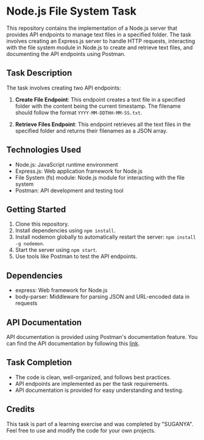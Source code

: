 # Node.js File System Task

This repository contains the implementation of a Node.js server that provides API endpoints to manage text files in a specified folder. The task involves creating an Express.js server to handle HTTP requests, interacting with the file system module in Node.js to create and retrieve text files, and documenting the API endpoints using Postman.

## Task Description

The task involves creating two API endpoints:

1. **Create File Endpoint**: This endpoint creates a text file in a specified folder with the content being the current timestamp. The filename should follow the format `YYYY-MM-DDTHH-MM-SS.txt`.

2. **Retrieve Files Endpoint**: This endpoint retrieves all the text files in the specified folder and returns their filenames as a JSON array.

## Technologies Used

- Node.js: JavaScript runtime environment
- Express.js: Web application framework for Node.js
- File System (fs) module: Node.js module for interacting with the file system
- Postman: API development and testing tool

## Getting Started

1. Clone this repository.
2. Install dependencies using `npm install`.
3. Install nodemon globally to automatically restart the server: `npm install -g nodemon`.
4. Start the server using `npm start`.
5. Use tools like Postman to test the API endpoints.

## Dependencies

- express: Web framework for Node.js
- body-parser: Middleware for parsing JSON and URL-encoded data in requests

## API Documentation

API documentation is provided using Postman's documentation feature. You can find the API documentation by following this [link](<insert documentation link here>).

## Task Completion

- The code is clean, well-organized, and follows best practices.
- API endpoints are implemented as per the task requirements.
- API documentation is provided for easy understanding and testing.

## Credits

This task is part of a learning exercise and was completed by "SUGANYA". Feel free to use and modify the code for your own projects.


